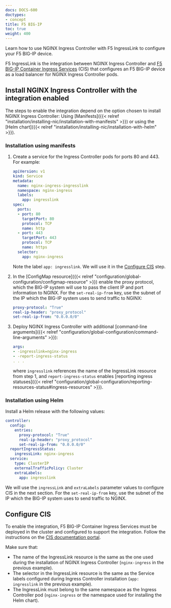 ```yaml
---
docs: DOCS-600
doctypes:
- concept
title: F5 BIG-IP
toc: true
weight: 400
---
```


Learn how to use NGINX Ingress Controller with F5 IngressLink to configure your F5 BIG-IP device.

F5 IngressLink is the integration between NGINX Ingress Controller and [F5 BIG-IP Container Ingress Services](https://clouddocs.f5.com/containers/latest/) (CIS) that configures an F5 BIG-IP device as a load balancer for NGINX Ingress Controller pods.

## Install NGINX Ingress Controller with the integration enabled

The steps to enable the integration depend on the option chosen to install NGINX Ingress Controller: Using [Manifests]({{< relref "installation/installing-nic/installation-with-manifests" >}}) or using the [Helm chart]({{< relref "installation/installing-nic/installation-with-helm" >}}).

### Installation using manifests

1. Create a service for the Ingress Controller pods for ports 80 and 443. For example:

    ```yaml
    apiVersion: v1
    kind: Service
    metadata:
      name: nginx-ingress-ingresslink
      namespace: nginx-ingress
      labels:
        app: ingresslink
    spec:
      ports:
      - port: 80
        targetPort: 80
        protocol: TCP
        name: http
      - port: 443
        targetPort: 443
        protocol: TCP
        name: https
      selector:
        app: nginx-ingress
    ```

    Note the label `app: ingresslink`. We will use it in the [Configure CIS](#configure-cis) step.

1. In the [ConfigMap resource]({{< relref "configuration/global-configuration/configmap-resource" >}}) enable the proxy protocol, which the BIG-IP system will use to pass the client IP and port information to NGINX. For the  `set-real-ip-from` key, use the subnet of the IP which the BIG-IP system uses to send traffic to NGINX:

    ```yaml
    proxy-protocol: "True"
    real-ip-header: "proxy_protocol"
    set-real-ip-from: "0.0.0.0/0"
    ```

1. Deploy NGINX Ingress Controller with additional [command-line arguments]({{< relref "configuration/global-configuration/command-line-arguments" >}}):

    ```yaml
    args:
    - -ingresslink=nginx-ingress
    - -report-ingress-status
    . . .
    ```

    where `ingresslink` references the name of the IngressLink resource from step 1, and `report-ingress-status` enables [reporting ingress statuses]({{< relref "configuration/global-configuration/reporting-resources-status#ingress-resources" >}}).

### Installation using Helm

Install a Helm release with the following values:

```yaml
controller:
  config:
    entries:
      proxy-protocol: "True"
      real-ip-header: "proxy_protocol"
      set-real-ip-from: "0.0.0.0/0"
  reportIngressStatus:
    ingressLink: nginx-ingress
  service:
    type: ClusterIP
    externalTrafficPolicy: Cluster
    extraLabels:
      app: ingresslink
```

We will use the `ingressLink` and `extraLabels` parameter values to configure CIS in the next section. For the  `set-real-ip-from` key, use the subnet of the IP which the BIG-IP system uses to send traffic to NGINX.

## Configure CIS

To enable the integration, F5 BIG-IP Container Ingress Services must be deployed in the cluster and configured to support the integration. Follow the instructions on the [CIS documentation portal](https://clouddocs.f5.com/containers/latest/userguide/ingresslink/#configuring-ingresslink).

Make sure that:

- The name of the IngressLink resource is the same as the one used during the installation of NGINX Ingress Controller (`nginx-ingress` in the previous example).
- The selector in the IngressLink resource is the same as the Service labels configured during Ingress Controller installation (`app: ingresslink` in the previous example).
- The IngressLink must belong to the same namespace as the Ingress Controller pod (`nginx-ingress` or the namespace used for installing the Helm chart).
